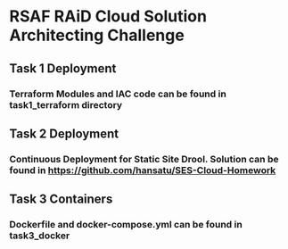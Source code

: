 # RSAF RAiD Cloud Solution Architecting Challenge
## Task 1 Deployment
### Terraform Modules and IAC code can be found in task1_terraform directory
## Task 2 Deployment
### Continuous Deployment for Static Site Drool. Solution can be found in https://github.com/hansatu/SES-Cloud-Homework
## Task 3 Containers
### Dockerfile and docker-compose.yml can be found in task3_docker

